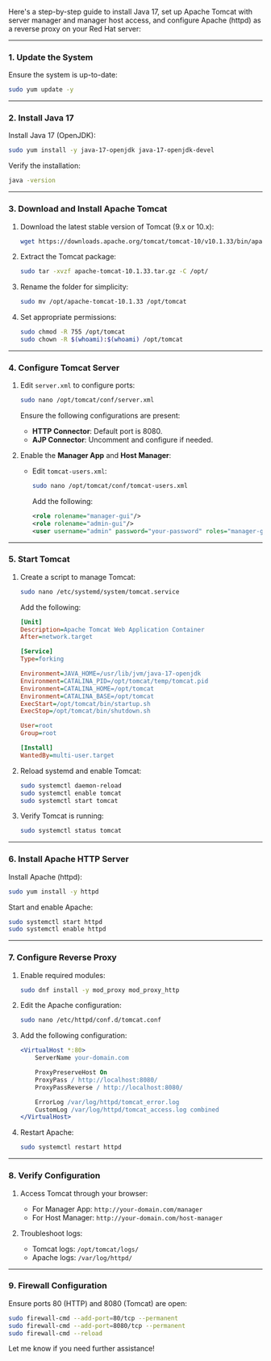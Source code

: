 Here's a step-by-step guide to install Java 17, set up Apache Tomcat with server manager and manager host access, and configure Apache (httpd) as a reverse proxy on your Red Hat server:

---

### 1. **Update the System**
Ensure the system is up-to-date:
```bash
sudo yum update -y
```

---

### 2. **Install Java 17**
Install Java 17 (OpenJDK):
```bash
sudo yum install -y java-17-openjdk java-17-openjdk-devel
```

Verify the installation:
```bash
java -version
```

---

### 3. **Download and Install Apache Tomcat**
1. Download the latest stable version of Tomcat (9.x or 10.x):
   ```bash
   wget https://downloads.apache.org/tomcat/tomcat-10/v10.1.33/bin/apache-tomcat-10.1.33.tar.gz
   ```

2. Extract the Tomcat package:
   ```bash
   sudo tar -xvzf apache-tomcat-10.1.33.tar.gz -C /opt/
   ```

3. Rename the folder for simplicity:
   ```bash
   sudo mv /opt/apache-tomcat-10.1.33 /opt/tomcat
   ```

4. Set appropriate permissions:
   ```bash
   sudo chmod -R 755 /opt/tomcat
   sudo chown -R $(whoami):$(whoami) /opt/tomcat
   ```

---

### 4. **Configure Tomcat Server**
1. Edit `server.xml` to configure ports:
   ```bash
   sudo nano /opt/tomcat/conf/server.xml
   ```
   Ensure the following configurations are present:
   - **HTTP Connector**: Default port is 8080.
   - **AJP Connector**: Uncomment and configure if needed.

2. Enable the **Manager App** and **Host Manager**:
   - Edit `tomcat-users.xml`:
     ```bash
     sudo nano /opt/tomcat/conf/tomcat-users.xml
     ```
     Add the following:
     ```xml
     <role rolename="manager-gui"/>
     <role rolename="admin-gui"/>
     <user username="admin" password="your-password" roles="manager-gui,admin-gui"/>
     ```

---

### 5. **Start Tomcat**
1. Create a script to manage Tomcat:
   ```bash
   sudo nano /etc/systemd/system/tomcat.service
   ```
   Add the following:
   ```ini
   [Unit]
   Description=Apache Tomcat Web Application Container
   After=network.target

   [Service]
   Type=forking

   Environment=JAVA_HOME=/usr/lib/jvm/java-17-openjdk
   Environment=CATALINA_PID=/opt/tomcat/temp/tomcat.pid
   Environment=CATALINA_HOME=/opt/tomcat
   Environment=CATALINA_BASE=/opt/tomcat
   ExecStart=/opt/tomcat/bin/startup.sh
   ExecStop=/opt/tomcat/bin/shutdown.sh

   User=root
   Group=root

   [Install]
   WantedBy=multi-user.target
   ```

2. Reload systemd and enable Tomcat:
   ```bash
   sudo systemctl daemon-reload
   sudo systemctl enable tomcat
   sudo systemctl start tomcat
   ```

3. Verify Tomcat is running:
   ```bash
   sudo systemctl status tomcat
   ```

---

### 6. **Install Apache HTTP Server**
Install Apache (httpd):
```bash
sudo yum install -y httpd
```

Start and enable Apache:
```bash
sudo systemctl start httpd
sudo systemctl enable httpd
```

---

### 7. **Configure Reverse Proxy**
1. Enable required modules:
   ```bash
   sudo dnf install -y mod_proxy mod_proxy_http
   ```

2. Edit the Apache configuration:
   ```bash
   sudo nano /etc/httpd/conf.d/tomcat.conf
   ```

3. Add the following configuration:
   ```apache
   <VirtualHost *:80>
       ServerName your-domain.com

       ProxyPreserveHost On
       ProxyPass / http://localhost:8080/
       ProxyPassReverse / http://localhost:8080/

       ErrorLog /var/log/httpd/tomcat_error.log
       CustomLog /var/log/httpd/tomcat_access.log combined
   </VirtualHost>
   ```

4. Restart Apache:
   ```bash
   sudo systemctl restart httpd
   ```

---

### 8. **Verify Configuration**
1. Access Tomcat through your browser:
   - For Manager App: `http://your-domain.com/manager`
   - For Host Manager: `http://your-domain.com/host-manager`

2. Troubleshoot logs:
   - Tomcat logs: `/opt/tomcat/logs/`
   - Apache logs: `/var/log/httpd/`

---

### 9. **Firewall Configuration**
Ensure ports 80 (HTTP) and 8080 (Tomcat) are open:
```bash
sudo firewall-cmd --add-port=80/tcp --permanent
sudo firewall-cmd --add-port=8080/tcp --permanent
sudo firewall-cmd --reload
```

Let me know if you need further assistance!
